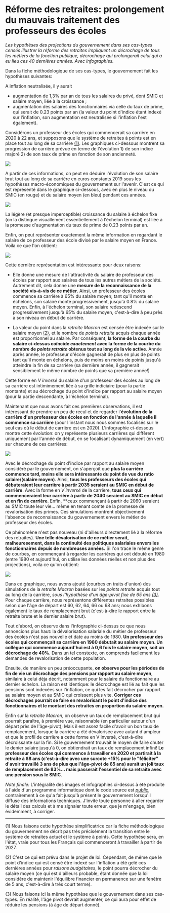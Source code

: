 # Réforme des retraites: prolongement du mauvais traitement des professeurs des écoles


*Les hypothèses des projections du gouvernement dans ses cas-types censés illustrer la réforme des retraites impliquent un décrochage de tous les métiers de la fonction publique, décrochage qui prolongerait celui qui a eu lieu ces 40 dernières années. Avec infographies.*


Dans la fiche méthodologique de ses cas-types, le gouvernement fait les hypothèses suivantes:

A inflation neutralisée, il y aurait

- augmentation de 1,3% par an de tous les salaires du privé, dont SMIC et salaire moyen, liée à la croissance ;
- augmentation des salaires des fonctionnaires via celle du taux de prime, qui serait de 0.23 points par an (la valeur du point d'indice étant indexé sur l'inflation, son augmentation est neutralisée si l'inflation l'est également).

Considérons un professeur des écoles qui commencerait sa carrière en 2020 à 22 ans, et supposons que le système de retraites à points est en place tout au long de sa carrière [(1)](#note1). Les graphiques ci-dessous montrent sa progression de carrière prévue en terme de l'évolution 1) de son indice majoré  2) de son taux de prime en fonction de son ancienneté.

![](./grille.png)

A partir de ces informations, on peut en déduire l'évolution de son salaire brut tout au long de sa carrière en euros constants 2019 sous les hypothèses macro-économiques du gouvernement sur l'avenir. C'est ce qui est représenté dans le graphique ci-dessous, avec en plus le niveau du SMIC (en rouge) et du salaire moyen (en bleu) pendant ces années.

![](./salaireEC.png)

La légère (et presque imperceptible) croissance du salaire à échelon fixe (on la distingue visuallement essentiellement à l'échelon terminal) est liée à la promesse d'augmentation du taux de prime de 0.23 points par an. 

Enfin, on peut représenter exactement la même information en regardant le salaire de ce professeur des école divisé par le salaire moyen en France. Voila ce que l'on obtient:

![](./salaireRel.png)

Cette dernière représentation est intéressante pour deux raisons:

- Elle donne une mesure de l'attractivité du salaire de professeur des écoles par rapport aux salaires de tous les autres métiers de la société. Autrement dit, cela donne une **mesure de la reconnaissance de la société vis-à-vis de ce métier**. Ainsi, un professeur des écoles commence sa carrière à 65% du salaire moyen; tant qu'il monte en échelons, son salaire monte progressivement, jusqu'à 0.8% du salaire moyen. Enfin, à l'échelon terminal, son salaire redescend progressivement jusqu'à 65% du salaire moyen, c'est-à-dire à peu près à son niveau en début de carrière.

- La valeur du point dans la *retraite Macron* est censée être indexée sur le salaire moyen [(2)](#note2), et le nombre de *points retraite* acquis chaque année est proportionnel au salaire. Par conséquent, **la forme de la courbe du salaire ci-dessus coïncide *exactement* avec la forme de la courbe du nombre de *points retraite* obtenus tout au long de la vie active**. Année après année, le professeur d'école gagnerait de plus en plus de points tant qu'il monte en échelons, puis de moins en moins de points jusqu'à atteindre la fin de sa carrière (sa dernière année, il gagnerait sensiblement le même nombre de points que sa première année!) 

Cette forme en *V inversé* du salaire d'un professeur des écoles au long de sa carrière est intimimement liée à sa grille indiciaire (pour la partie montante) et au décrochage du point d'indice par rapport au salaire moyen (pour la partie descendante, à l'échelon terminal).


Maintenant que nous avons fait ces premières observations, il est intéressant de prendre un peu de recul et de regarder l'**évolution de la carrière d'un professeur des écoles en fonction de l'année à laquelle il commence sa carrière** (pour l'instant nous nous sommes focalisés sur le seul cas où le début de carrière est en 2020). L'infographie ci-dessous montre cette évolution: on y représente plusieurs carrières qui diffèrent uniquement par l'année de début, en se focalisant dynamiquement (en vert) sur chacune de ces carrières:

![](./selonannee.gif)

Avec le décrochage du point d'indice par rapport au salaire moyen considéré par le gouvernement, on s'aperçoit que **plus la carrière commence tard, moins elle sera intéressante du point de vue du ratio salaire/(salaire moyen)**. Ainsi, **tous les professeurs des écoles qui débuteraient leur carrière à partir 2035 seraient au SMIC en début de carrière**. Avec la forme en *V inversé* de la carrière, **tous ceux qui commenceraient leur carrière à partir de 2040 seraient au SMIC en début et en fin de carrière**. Enfin, **ceux commençant à partir de 2060 seraient au SMIC toute leur vie...  même en tenant comte de la promesse de revalorisation des primes.  Ces simulations montrent objectivement l'absence de reconnaissance du gouvernement envers le métier de professeur des écoles. 

Ce phénomène n'est pas nouveau (ni d'ailleurs directement lié à la réforme des retraites). **Une telle dévalorisation de ce métier serait, malheuresement, dans la continuité des politiques salariales envers les fonctionnaires depuis de nombreuses années.** Si l'on trace le même genre de courbes, en commençant à regarder les carrières qui ont débuté en 1980 (entre 1980 et aujourd'hui, on utilise les données réelles et non plus des projections), voila ce qu'on obtient:

![](./selonannee_retraite.gif)

Dans ce graphique, nous avons ajouté (courbes en traits d'union) des
simulations de la *retraite Macron* basées sur les *points retraite*
acquis tout au long de la carrière, *sous l'hypothèse d'un âge-pivot
fixe de 65 ans [(3)](#note3)*. Pour chaque carrière, nous représentons
différentes retraites possibles selon que l'âge de départ est 60, 62,
64, 66 ou 68 ans; nous exhibons également le taux de remplacement brut
(c'est-à-dire le rapport entre la retraite brute et le dernier salaire
brut).

Tout d'abord, on observe dans l'infographie ci-dessus ce que nous
annoncions plus haut: la dévalorisation salariale du métier de
professeur des écoles n'est pas nouvelle et date au moins
de 1980. **Un professeur des écoles qui commençait sa carrière en 1980
débutait au salaire moyen. Un collègue qui commence aujourd'hui est à
0,6 fois le salaire moyen, soit un décrochage de 40%**. Dans un tel constexte, on comprends facilement les demandes de revalorisation de cette population.

Ensuite, de manière un peu préoccupante, **on observe pour les périodes de
fin de vie un décrochage des pensions par rapport au salaire moyen**,
similaire à celui déja décrit, notamment pour le salaire du fonctionnaire au
dernier échelon. La raison est identique: le décrochage est lié au
fait que les pensions sont indexées sur l'inflation, ce qui les fait décrocher
par rapport au salaire moyen et au SMIC qui croissent plus vite. **Corriger ces décrochages pourrait se faire en revalorisant le point d'indice des fonctionnaires et le montant des retraites en proportion du salaire moyen.**

Enfin sur la *retraite Macron*, on observe un taux de remplacement
brut qui pourrait paraître, à première vue, raisonnable (en
particulier autour d'un départ près de l'âge-pivot); Mais il est assez
facile d'avoir un bon taux de remplacement, lorsque la carrière a été
dévalorisée avec autant d'ampleur et que le profil de carrière a cette
forme en V inversé, c'est-à-dire décroissante sur la fin. Si le gouvernement trouvait le moyen de faire chuter le
denier salaire jusqu'à 0, on obtiendrait un taux de remplacement infini!
**Le professeur des écoles qui commence à travailler en 2020
et partirait à la retraite à 68 ans (c'est-à-dire avec une surcote
+15% pour le "féliciter" d'avoir travaillé 3 ans de plus que l'âge-pivot de 65
ans) aurait un joli taux de remplacement de 83%... mais passerait
l'essentiel de sa retraite avec une pension sous le SMIC**. 






*Note finale:* L'intégralité des images et infographies ci-dessus à été produite à l'aide d'un programme informatique dont le code source est [_public_](), contrairement à ce qu'a fait jusqu'à présent le gouvernement lorsqu'il diffuse des informations techniques. J'invite toute personne à aller regarder le détail des calculs et à me signaler toute erreur, que je m'engage, bien évidemment, à corriger.


- - - 

(1) Nous faisons cette hypothèse simplificatrice car la fiche méthodologique du gouvernement ne décrit pas très précisément la transition entre le système de retraites actuel et le système à points. Cette hypothèse sera, en l'état, vraie pour tous les Français qui commenceront à travailler à partir de 2027. <a name="note1"></a>

(2) C'est ce qui est prévu dans le projet de loi. Cependant, de même que le point d'indice qui est censé être indexé sur l'inflation a été gelé ces dernières années pour *raisons budgétaires*, le point pourra décrocher du salaire moyen (ce qui est d'ailleurs probable, étant donnée que la loi considère  de maintenir l'équilibre financier en permanence sur une fenêtre de 5 ans, c'est-à-dire à très court terme). <a name="note2"></a>

(3) Nous faisons ici la même hypothèse que le gouvernement dans ses cas-types. En réalité, l'âge pivot devrait augmenter, ce qui aura pour effet de réduire les pensions (à âge de départ donné).<a name="note3"></a>
